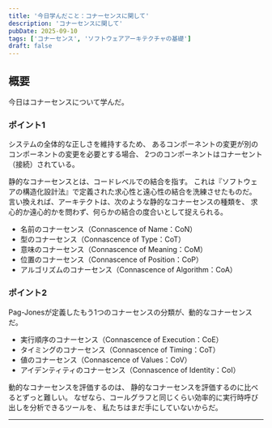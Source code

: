```yaml
---
title: '今日学んだこと：コナーセンスに関して'
description: 'コナーセンスに関して'
pubDate: 2025-09-10
tags: ['コナーセンス', 'ソフトウェアアーキテクチャの基礎']
draft: false
---
```


## 概要

今日はコナーセンスについて学んだ。


### ポイント1

システムの全体的な正しさを維持するため、
あるコンポーネントの変更が別のコンポーネントの変更を必要とする場合、
2つのコンポーネントはコナーセント（接続）されている。

静的なコナーセンスとは、コードレベルでの結合を指す。
これは『ソフトウェアの構造化設計法』で定義された求心性と遠心性の結合を洗練させたものだ。
言い換えれば、アーキテクトは、次のような静的なコナーセンスの種類を、
求心的か遠心的かを問わず、何らかの結合の度合いとして捉えられる。

- 名前のコナーセンス（Connascence of Name：CoN）
- 型のコナーセンス（Connascence of Type：CoT）
- 意味のコナーセンス（Connascence of Meaning：CoM）
- 位置のコナーセンス（Connascence of Position：CoP）
- アルゴリズムのコナーセンス（Connascence of Algorithm：CoA）

### ポイント2

Pag-Jonesが定義したもう1つのコナーセンスの分類が、動的なコナーセンスだ。

- 実行順序のコナーセンス（Connascence of Execution：CoE）
- タイミングのコナーセンス（Connascence of Timing：CoT）
- 値のコナーセンス（Connascence of Values：CoV）
- アイデンティティのコナーセンス（Connascence of Identity：CoI）

動的なコナーセンスを評価するのは、
静的なコナーセンスを評価するのに比べるとずっと難しい。
なぜなら、コールグラフと同じくらい効率的に実行時呼び出しを分析できるツールを、
私たちはまだ手にしていないからだ。

---